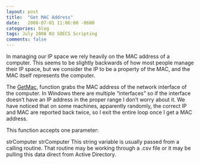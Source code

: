 ```yaml
---
layout: post
title:  "Get MAC Address"
date:   2008-07-01 11:06:00 -0600
categories: blog
tags: July 2008 KU SOECS Scripting
comments: false
---
```

In managing our IP space we rely heavily on the MAC address of a computer. This seems to be slightly backwards of how most people manage their IP space, but we consider the IP to be a property of the MAC, and the MAC itself represents the computer.

The [GetMac](https://github.com/jeffpatton1971/mod-posh/blob/master/vbs/playground/functions/GetMac.txt), function grabs the MAC address of the network interface of the computer. In Windows there are multiple “interfaces” so if the interface doesn’t have an IP address in the proper range I don’t worry about it. We have noticed that on some machines, apparently randomly, the correct IP and MAC are reported back twice, so I exit the entire loop once I get a MAC address.

This function accepts one parameter:

strComputer
strComputer
This string variable is usually passed from a calling routine. That routine may be working through a .csv file or it may be pulling this data direct from Active Directory.
